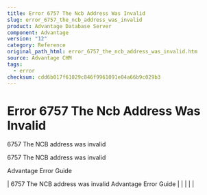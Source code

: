 ```yaml
---
title: Error 6757 The Ncb Address Was Invalid
slug: error_6757_the_ncb_address_was_invalid
product: Advantage Database Server
component: Advantage
version: "12"
category: Reference
original_path_html: error_6757_the_ncb_address_was_invalid.htm
source: Advantage CHM
tags:
  - error
checksum: cdd6b017f61029c846f9961091e04a66b9c029b3
---
```


# Error 6757 The Ncb Address Was Invalid

6757 The NCB address was invalid

6757 The NCB address was invalid

Advantage Error Guide

| 6757 The NCB address was invalid  Advantage Error Guide |  |  |  |  |

